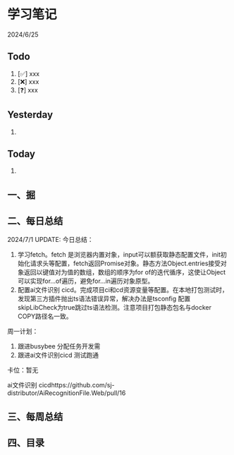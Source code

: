 # 学习笔记

2024/6/25



## Todo

1. [✅] xxx
2. [❌] xxx
3. [❓] xxx



## Yesterday

1. 




## Today

1. 



## 一、掘





## 二、每日总结

2024/7/1 UPDATE:
今日总结：

1. 学习fetch。fetch 是浏览器内置对象，input可以额获取静态配置文件，init初始化请求头等配置，fetch返回Promise对象。静态方法Object.entries接受对象返回以键值对为值的数组，数组的顺序为for of的迭代循序，这使让Object可以实现for...of遍历，避免for...in遍历对象原型。
1. 配置ai文件识别 cicd。完成项目ci和cd资源变量等配置。在本地打包测试时，发现第三方插件抛出ts语法错误异常，解决办法是tsconfig 配置skipLibCheck为true跳过ts语法检测。注意项目打包静态包名与docker COPY路径名一致。




周一计划：

1. 跟进busybee 分配任务开发需
1. 跟进ai文件识别cicd 测试跑通



卡位：暂无

ai文件识别 cicdhttps://github.com/sj-distributor/AiRecognitionFile.Web/pull/16



## 三、每周总结





## 四、目录


